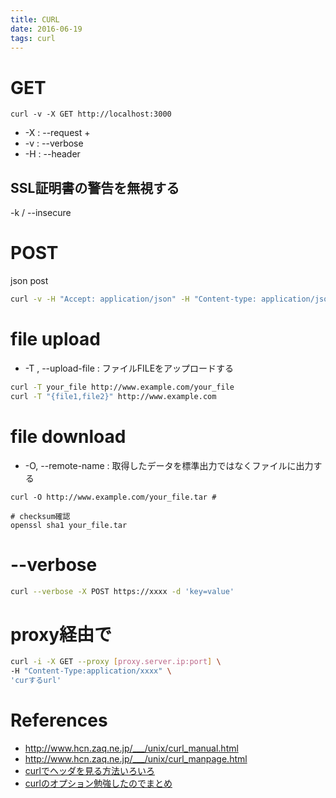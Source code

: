 ```yaml
---
title: CURL
date: 2016-06-19
tags: curl
---
```



# GET

```
curl -v -X GET http://localhost:3000
```

+ -X : --request
  +
+ -v : --verbose
+ -H : --header

## SSL証明書の警告を無視する

-k / --insecure

# POST

json post

```sh
curl -v -H "Accept: application/json" -H "Content-type: application/json" -X POST -d '{"user":{"first_name":"firstname","last_name":"lastname","email":"email@email.com","password":"app123","password_confirmation":"app123"}}'  http://localhost:3000/api/1/users
```

# file upload

+ -T , --upload-file : ファイルFILEをアップロードする

```sh
curl -T your_file http://www.example.com/your_file
curl -T "{file1,file2}" http://www.example.com
```

# file download

+ -O, --remote-name : 取得したデータを標準出力ではなくファイルに出力する

```
curl -O http://www.example.com/your_file.tar # 

# checksum確認
openssl sha1 your_file.tar
```

# --verbose

```sh
curl --verbose -X POST https://xxxx -d 'key=value'
```

# proxy経由で

```sh
curl -i -X GET --proxy [proxy.server.ip:port] \
-H "Content-Type:application/xxxx" \
'curするurl'
```

# References

+ <http://www.hcn.zaq.ne.jp/___/unix/curl_manual.html>
+ <http://www.hcn.zaq.ne.jp/___/unix/curl_manpage.html>
+ [curlでヘッダを見る方法いろいろ](http://qiita.com/takc923/items/1b508bb370c78b7a9d44)
+ [curlのオプション勉強したのでまとめ](http://hogem.hatenablog.com/entry/20091122/1258863440)
